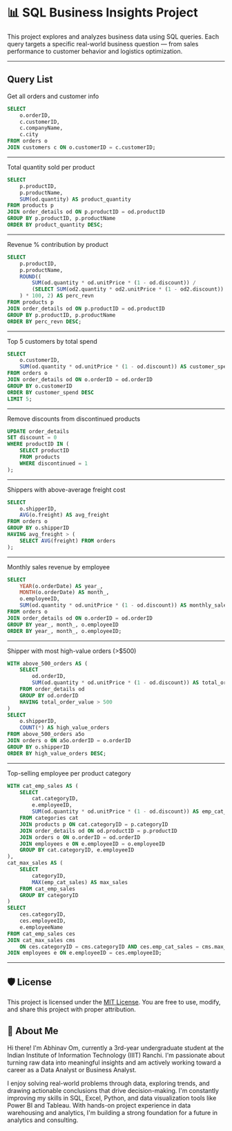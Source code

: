 # 📊 SQL Business Insights Project

This project explores and analyzes business data using SQL queries. Each query targets a specific real-world business question — from sales performance to customer behavior and logistics optimization.

---

##  Query List


<summary> Get all orders and customer info</summary>

```sql
SELECT 
    o.orderID,
    c.customerID,
    c.companyName,
    c.city
FROM orders o
JOIN customers c ON o.customerID = c.customerID;
````



---


<summary> Total quantity sold per product</summary>

```sql
SELECT 
    p.productID,
    p.productName,
    SUM(od.quantity) AS product_quantity
FROM products p
JOIN order_details od ON p.productID = od.productID
GROUP BY p.productID, p.productName
ORDER BY product_quantity DESC;
```



---


<summary> Revenue % contribution by product</summary>

```sql
SELECT 
    p.productID,
    p.productName,
    ROUND((
        SUM(od.quantity * od.unitPrice * (1 - od.discount)) /
        (SELECT SUM(od2.quantity * od2.unitPrice * (1 - od2.discount)) FROM order_details od2)
    ) * 100, 2) AS perc_revn
FROM products p
JOIN order_details od ON p.productID = od.productID
GROUP BY p.productID, p.productName
ORDER BY perc_revn DESC;
```



---


<summary> Top 5 customers by total spend</summary>

```sql
SELECT 
    o.customerID,
    SUM(od.quantity * od.unitPrice * (1 - od.discount)) AS customer_spend
FROM orders o
JOIN order_details od ON o.orderID = od.orderID
GROUP BY o.customerID
ORDER BY customer_spend DESC
LIMIT 5;
```



---


<summary>Remove discounts from discontinued products</summary>

```sql
UPDATE order_details
SET discount = 0
WHERE productID IN (
    SELECT productID
    FROM products
    WHERE discontinued = 1
);
```



---


<summary> Shippers with above-average freight cost</summary>

```sql
SELECT 
    o.shipperID,
    AVG(o.freight) AS avg_freight
FROM orders o
GROUP BY o.shipperID
HAVING avg_freight > (
    SELECT AVG(freight) FROM orders
);
```


---


<summary> Monthly sales revenue by employee</summary>

```sql
SELECT 
    YEAR(o.orderDate) AS year_,
    MONTH(o.orderDate) AS month_,
    o.employeeID,
    SUM(od.quantity * od.unitPrice * (1 - od.discount)) AS monthly_sales
FROM orders o
JOIN order_details od ON o.orderID = od.orderID
GROUP BY year_, month_, o.employeeID
ORDER BY year_, month_, o.employeeID;
```



---


<summary> Shipper with most high-value orders (>$500)</summary>

```sql
WITH above_500_orders AS (
    SELECT 
        od.orderID,
        SUM(od.quantity * od.unitPrice * (1 - od.discount)) AS total_order_value
    FROM order_details od
    GROUP BY od.orderID
    HAVING total_order_value > 500
)
SELECT 
    o.shipperID,
    COUNT(*) AS high_value_orders
FROM above_500_orders a5o
JOIN orders o ON a5o.orderID = o.orderID
GROUP BY o.shipperID
ORDER BY high_value_orders DESC;
```



---


<summary> Top-selling employee per product category</summary>

```sql
WITH cat_emp_sales AS (
    SELECT 
        cat.categoryID,
        e.employeeID,
        SUM(od.quantity * od.unitPrice * (1 - od.discount)) AS emp_cat_sales
    FROM categories cat
    JOIN products p ON cat.categoryID = p.categoryID
    JOIN order_details od ON od.productID = p.productID
    JOIN orders o ON o.orderID = od.orderID
    JOIN employees e ON e.employeeID = o.employeeID
    GROUP BY cat.categoryID, e.employeeID
),
cat_max_sales AS (
    SELECT 
        categoryID,
        MAX(emp_cat_sales) AS max_sales
    FROM cat_emp_sales
    GROUP BY categoryID
)
SELECT 
    ces.categoryID,
    ces.employeeID,
    e.employeeName
FROM cat_emp_sales ces
JOIN cat_max_sales cms 
    ON ces.categoryID = cms.categoryID AND ces.emp_cat_sales = cms.max_sales
JOIN employees e ON e.employeeID = ces.employeeID;
```


---
## 🛡️ License

This project is licensed under the [MIT License](LICENSE). You are free to use, modify, and share this project with proper attribution.

## 🌟 About Me

Hi there! I'm Abhinav Om, currently a 3rd-year undergraduate student at the Indian Institute of Information Technology (IIIT) Ranchi.
I'm passionate about turning raw data into meaningful insights and am actively working toward a career as a Data Analyst or Business Analyst.

I enjoy solving real-world problems through data, exploring trends, and drawing actionable conclusions that drive decision-making.
I'm constantly improving my skills in SQL, Excel, Python, and data visualization tools like Power BI and Tableau.
With hands-on project experience in data warehousing and analytics, I'm building a strong foundation for a future in analytics and consulting.
